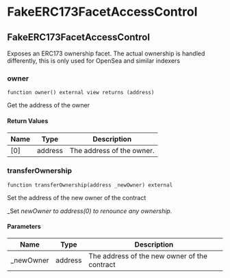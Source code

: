 # FakeERC173FacetAccessControl

## FakeERC173FacetAccessControl

Exposes an ERC173 ownership facet. The actual ownership is handled differently, this is only used for OpenSea and similar indexers

### owner

```solidity
function owner() external view returns (address)
```

Get the address of the owner

#### Return Values

| Name | Type    | Description               |
| ---- | ------- | ------------------------- |
| \[0] | address | The address of the owner. |

### transferOwnership

```solidity
function transferOwnership(address _newOwner) external
```

Set the address of the new owner of the contract

\_Set _newOwner to address(0) to renounce any ownership._

#### Parameters

| Name       | Type    | Description                                  |
| ---------- | ------- | -------------------------------------------- |
| \_newOwner | address | The address of the new owner of the contract |
